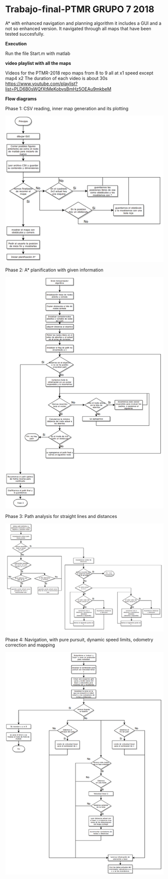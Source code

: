 # Trabajo-final-PTMR GRUPO 7 2018
A* with enhanced navigation and planning algorithm it includes a GUI and a not so enhanced version. It navigated through all maps that have been tested succesfully.

**Execution**

Run the file Start.m with matlab

**video playlist with all the maps**

Videos for the PTMR-2018 repo maps from 8 to 9 all at x1 speed except map4 x2
The duration of each video is about 30s
https://www.youtube.com/playlist?list=PLD6B0sWQfXtMeKobvsBmHz5OEAu9mkbeM

**Flow diagrams**

Phase 1: CSV reading, inner map generation and its plotting

![alt text](https://github.com/err8029/Trabajo-final-PTMR/blob/master/fase1.png)

Phase 2: A* planification with given information

![alt text](https://github.com/err8029/Trabajo-final-PTMR/blob/master/fase2.png)

Phase 3: Path analysis for straight lines and distances

![alt text](https://github.com/err8029/Trabajo-final-PTMR/blob/master/fase3.png)

Phase 4: Navigation, with pure pursuit, dynamic speed limits, odometry correction and mapping

![alt text](https://github.com/err8029/Trabajo-final-PTMR/blob/master/fase4.png)
